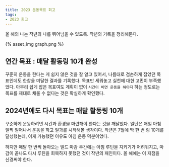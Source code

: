 ```yaml
---
title: 2023 운동목표 회고
tags:
- 2023 회고
---
```


올 해의 나는 작년의 나를 뛰어넘을 수 있도록.
작년의 기록을 정리해둔다. 

{% asset_img graph.png %}

<!--more-->

## 연간 목표 : 매달 활동링 10개 완성

꾸준히 운동을 한다는 게 쉽지 않은 것을 잘 알고 있어서, 나름대로 겸손하게 잡았던 목표인데도 한참을 미달한 결과를 기록했다. 목표만 세워놓고 실천에 대한 고민이 부족했었다. 아무리 쉽게 잡은 목표여도 계획이 없이 `시간이 비면 운동을 해야지` 하는 정도로는 목표를 제대로 채울 수 없다는 것은 확실하게 확인했다.

## 2024년에도 다시 목표는 매달 활동링 10개

꾸준하게 운동하려면 시간과 환경을 마련해야 한다는 것을 깨달았다. 일단은 매일 아침 일찍 일어나서 운동을 하고 일과를 시작해볼 생각이다. 작년은 7월에 딱 한 번 링 10개를 달성했는데, 이게 가능했던 이유도 아침 운동 덕분이었다. 

하지만 매달 한 번씩 돌아오는 빌드 마감 주간에는 아침 루틴을 지키기가 어려워지고, 마감이 끝나도 다시 루틴을 회복하지 못했던 것이 작년의 패인이다. 올 해에는 이 지점을 신경써야 한다. 
